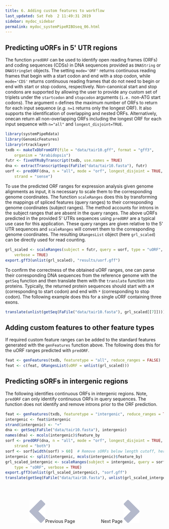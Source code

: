 ```yaml
---
title: 6. Adding custom features to workflow
last_updated: Sat Feb  2 11:49:31 2019
sidebar: mydoc_sidebar
permalink: mydoc_systemPipeRIBOseq_06.html
---
```


## Predicting uORFs in 5' UTR regions

The function `predORF` can be used to identify open reading frames (ORFs) and coding sequences (CDSs) in DNA sequences provided as `DNAString` or `DNAStringSet` objects. The setting `mode='ORF'` returns continuous reading frames that begin with a start codon and end with a stop codon, while `mode='CDS'` returns continuous reading frames that do not need to begin or end with start or stop codons, respectively. Non-canonical start and stop condons are supported by allowing the user to provide any custom set of triplets under the `startcodon` and `stopcodon` arguments (`i.e.` non-ATG start codons). The argument `n` defines the maximum number of ORFs to return for each input sequence (_e.g._ `n=1` returns only the longest ORF). It also supports the identification of overlapping and nested ORFs. Alternatively, onecan return all non-overlapping ORFs including the longest ORF for each input sequence with `n="all"` and `longest_disjoint=TRUE`.


```r
library(systemPipeRdata)
library(GenomicFeatures)
library(rtracklayer)
txdb <- makeTxDbFromGFF(file = "data/tair10.gff", format = "gff3", 
    organism = "Arabidopsis")
futr <- fiveUTRsByTranscript(txdb, use.names = TRUE)
dna <- extractTranscriptSeqs(FaFile("data/tair10.fasta"), futr)
uorf <- predORF(dna, n = "all", mode = "orf", longest_disjoint = TRUE, 
    strand = "sense")
```

To use the predicted ORF ranges for expression analysis given genome alignments
as input, it is necessary to scale them to the corresponding genome
coordinates. The function `scaleRanges` does this by transforming the
mappings of spliced features (query ranges) to their corresponding genome
coordinates (subject ranges). The method accounts for introns in the subject
ranges that are absent in the query ranges. The above uORFs predicted in the
provided 5' UTRs sequences using `predORF` are a typical use case
for this application. These query ranges are given relative to the 5' UTR 
sequences and `scaleRanges` will convert them to the corresponding 
genome coordinates. The resulting `GRangesList` object (here `grl_scaled`) 
can be directly used for read counting.


```r
grl_scaled <- scaleRanges(subject = futr, query = uorf, type = "uORF", 
    verbose = TRUE)
export.gff3(unlist(grl_scaled), "results/uorf.gff")
```

To confirm the correctness of the obtained uORF ranges, one can parse their
corresponding DNA sequences from the reference genome with the `getSeq`
function and then translate them with the `translate` function into
proteins. Typically, the returned protein sequences should start with a
`M` (corresponding to start codon) and end with `*` (corresponding to stop codon). The following example does this for a single uORF containing three exons.


```r
translate(unlist(getSeq(FaFile("data/tair10.fasta"), grl_scaled[[7]])))
```

## Adding custom features to other feature types

If required custom feature ranges can be added to the standard features generated with the `genFeatures` function above. The following does this for the uORF ranges predicted with `predORF`.


```r
feat <- genFeatures(txdb, featuretype = "all", reduce_ranges = FALSE)
feat <- c(feat, GRangesList(uORF = unlist(grl_scaled)))
```

## Predicting sORFs in intergenic regions

The following identifies continuous ORFs in intergenic regions. Note,
`predORF` can only identify continuous ORFs in query sequences. The
function does not identify and remove introns prior to the ORF prediction.  


```r
feat <- genFeatures(txdb, featuretype = "intergenic", reduce_ranges = TRUE)
intergenic <- feat$intergenic
strand(intergenic) <- "+"
dna <- getSeq(FaFile("data/tair10.fasta"), intergenic)
names(dna) <- mcols(intergenic)$feature_by
sorf <- predORF(dna, n = "all", mode = "orf", longest_disjoint = TRUE, 
    strand = "both")
sorf <- sorf[width(sorf) > 60]  # Remove sORFs below length cutoff, here 60bp
intergenic <- split(intergenic, mcols(intergenic)$feature_by)
grl_scaled_intergenic <- scaleRanges(subject = intergenic, query = sorf, 
    type = "sORF", verbose = TRUE)
export.gff3(unlist(grl_scaled_intergenic), "sorf.gff")
translate(getSeq(FaFile("data/tair10.fasta"), unlist(grl_scaled_intergenic)))
```

<br><br><center><a href="mydoc_systemPipeRIBOseq_05.html"><img src="images/left_arrow.png" alt="Previous page."></a>Previous Page &nbsp; &nbsp; &nbsp; &nbsp; &nbsp; &nbsp; &nbsp; &nbsp; &nbsp; &nbsp; Next Page
<a href="mydoc_systemPipeRIBOseq_07.html"><img src="images/right_arrow.png" alt="Next page."></a></center>

